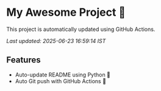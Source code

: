 # My Awesome Project 🚀

This project is automatically updated using GitHub Actions.

_Last updated: 2025-06-23 16:59:14 IST_

## Features
- Auto-update README using Python 🐍
- Auto Git push with GitHub Actions 🤖

